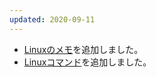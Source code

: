 ```yaml
---
updated: 2020-09-11
---
```

- [Linuxのメモ](/it/linux)を追加しました。
- [Linuxコマンド](/it/linux/command.html)を追加しました。
